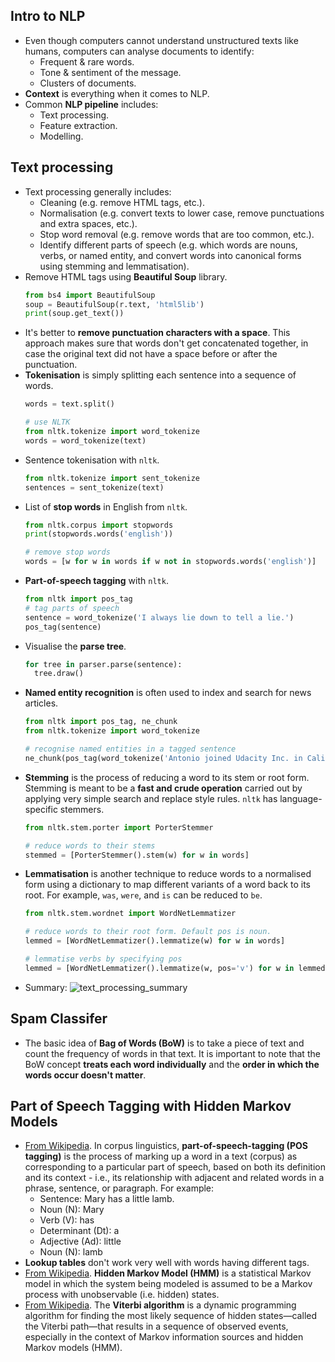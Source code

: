 ## Intro to NLP
- Even though computers cannot understand unstructured texts like humans, computers can analyse documents to identify: 
  - Frequent & rare words.
  - Tone & sentiment of the message.
  - Clusters of documents.
- **Context** is everything when it comes to NLP.
- Common **NLP pipeline** includes:
  - Text processing.
  - Feature extraction.
  - Modelling.

## Text processing
- Text processing generally includes:
  - Cleaning (e.g. remove HTML tags, etc.).
  - Normalisation (e.g. convert texts to lower case, remove punctuations and extra spaces, etc.).
  - Stop word removal (e.g. remove words that are too common, etc.).
  - Identify different parts of speech (e.g. which words are nouns, verbs, or named entity, and convert words into canonical forms using stemming and lemmatisation).
- Remove HTML tags using **Beautiful Soup** library.
  ```python
  from bs4 import BeautifulSoup
  soup = BeautifulSoup(r.text, 'html5lib')
  print(soup.get_text())
  ```
- It's better to **remove punctuation characters with a space**. This approach makes sure that words don't get concatenated together, in case the original text did not have a space before or after the punctuation.
- **Tokenisation** is simply splitting each sentence into a sequence of words.
  ```python
  words = text.split()
  
  # use NLTK
  from nltk.tokenize import word_tokenize
  words = word_tokenize(text)
  ```
- Sentence tokenisation with `nltk`.
  ```python
  from nltk.tokenize import sent_tokenize
  sentences = sent_tokenize(text)
  ```
- List of **stop words** in English from `nltk`.
  ```python
  from nltk.corpus import stopwords
  print(stopwords.words('english'))
  
  # remove stop words
  words = [w for w in words if w not in stopwords.words('english')]
  ```
- **Part-of-speech tagging** with `nltk`.
  ```python
  from nltk import pos_tag
  # tag parts of speech
  sentence = word_tokenize('I always lie down to tell a lie.')
  pos_tag(sentence)
  ```
- Visualise the **parse tree**.
  ```python
  for tree in parser.parse(sentence):
    tree.draw()
  ```
- **Named entity recognition** is often used to index and search for news articles.
  ```python
  from nltk import pos_tag, ne_chunk
  from nltk.tokenize import word_tokenize
  
  # recognise named entities in a tagged sentence
  ne_chunk(pos_tag(word_tokenize('Antonio joined Udacity Inc. in California.')))
  ```
- **Stemming** is the process of reducing a word to its stem or root form. Stemming is meant to be a **fast and crude operation** carried out by applying very simple search and replace style rules. `nltk` has language-specific stemmers.
  ```python
  from nltk.stem.porter import PorterStemmer
  
  # reduce words to their stems
  stemmed = [PorterStemmer().stem(w) for w in words]
  ```
- **Lemmatisation** is another technique to reduce words to a normalised form using a dictionary to map different variants of a word back to its root. For example, `was`, `were`, and `is` can be reduced to `be`.
  ```python
  from nltk.stem.wordnet import WordNetLemmatizer
  
  # reduce words to their root form. Default pos is noun.
  lemmed = [WordNetLemmatizer().lemmatize(w) for w in words]
  
  # lemmatise verbs by specifying pos
  lemmed = [WordNetLemmatizer().lemmatize(w, pos='v') for w in lemmed]
  ```
- Summary:
  ![text_processing_summary](https://github.com/leovantoji/Natural_Language_Processing_Nanodegree/blob/master/text_processing_summary.png)

## Spam Classifer
- The basic idea of **Bag of Words (BoW)** is to take a piece of text and count the frequency of words in that text. It is important to note that the BoW concept **treats each word individually** and the **order in which the words occur doesn't matter**.

## Part of Speech Tagging with Hidden Markov Models
- [From Wikipedia](https://en.wikipedia.org/wiki/Part-of-speech_tagging). In corpus linguistics, **part-of-speech-tagging (POS tagging)** is the process of marking up a word in a text (corpus) as corresponding to a particular part of speech, based on both its definition and its context - i.e., its relationship with adjacent and related words in a phrase, sentence, or paragraph. For example:
  - Sentence: Mary has a little lamb.
  - Noun (N): Mary
  - Verb (V): has
  - Determinant (Dt): a
  - Adjective (Ad): little
  - Noun (N): lamb
- **Lookup tables** don't work very well with words having different tags.
- [From Wikipedia](https://en.wikipedia.org/wiki/Hidden_Markov_model). **Hidden Markov Model (HMM)** is a statistical Markov model in which the system being modeled is assumed to be a Markov process with unobservable (i.e. hidden) states.
- [From Wikipedia](https://en.wikipedia.org/wiki/Viterbi_algorithm). The **Viterbi algorithm** is a dynamic programming algorithm for finding the most likely sequence of hidden states—called the Viterbi path—that results in a sequence of observed events, especially in the context of Markov information sources and hidden Markov models (HMM). 
